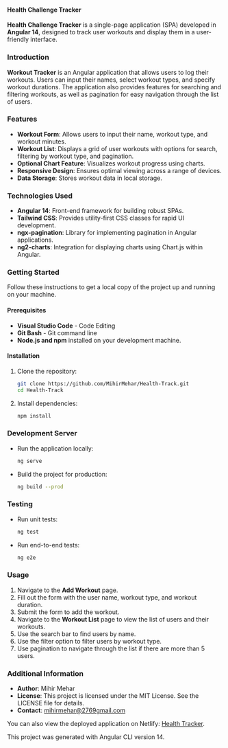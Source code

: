 #### Health Challenge Tracker

**Health Challenge Tracker** is a single-page application (SPA) developed in **Angular 14**, designed to track user workouts and display them in a user-friendly interface.

### Introduction
**Workout Tracker** is an Angular application that allows users to log their workouts. Users can input their names, select workout types, and specify workout durations. The application also provides features for searching and filtering workouts, as well as pagination for easy navigation through the list of users.

### Features
- **Workout Form**: Allows users to input their name, workout type, and workout minutes.
- **Workout List**: Displays a grid of user workouts with options for search, filtering by workout type, and pagination.
- **Optional Chart Feature**: Visualizes workout progress using charts.
- **Responsive Design**: Ensures optimal viewing across a range of devices.
- **Data Storage**: Stores workout data in local storage.

### Technologies Used
- **Angular 14**: Front-end framework for building robust SPAs.
- **Tailwind CSS**: Provides utility-first CSS classes for rapid UI development.
- **ngx-pagination**: Library for implementing pagination in Angular applications.
- **ng2-charts**: Integration for displaying charts using Chart.js within Angular.

### Getting Started
Follow these instructions to get a local copy of the project up and running on your machine.

#### Prerequisites
- **Visual Studio Code** - Code Editing
- **Git Bash** - Git command line
- **Node.js and npm** installed on your development machine.

#### Installation
1. Clone the repository:
   ```bash
   git clone https://github.com/MihirMehar/Health-Track.git
   cd Health-Track
   ```
2. Install dependencies:
   ```bash
   npm install
   ```

### Development Server
- Run the application locally:
  ```bash
  ng serve
  ```
- Build the project for production:
  ```bash
  ng build --prod
  ```

### Testing
- Run unit tests:
  ```bash
  ng test
  ```
- Run end-to-end tests:
  ```bash
  ng e2e
  ```

### Usage
1. Navigate to the **Add Workout** page.
2. Fill out the form with the user name, workout type, and workout duration.
3. Submit the form to add the workout.
4. Navigate to the **Workout List** page to view the list of users and their workouts.
5. Use the search bar to find users by name.
6. Use the filter option to filter users by workout type.
7. Use pagination to navigate through the list if there are more than 5 users.

### Additional Information
- **Author**: Mihir Mehar
- **License**: This project is licensed under the MIT License. See the LICENSE file for details.
- **Contact**: mihirmehar@2769gmail.com

You can also view the deployed application on Netlify: [Health Tracker](https://snazzy-maamoul-7c3cba.netlify.app/workout-form). 

This project was generated with Angular CLI version 14.

